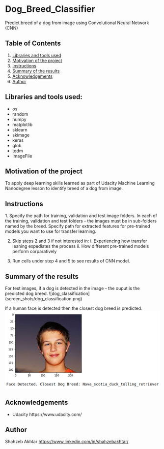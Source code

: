 # Dog_Breed_Classifier
Predict breed of a dog from image using Convolutional Neural Network (CNN)

## Table of Contents
 <ol>
   <li><a href="#head1"> Libraries and tools used</a>
   <li><a href="#head2"> Motivation of the project </a>
   <li><a href="#head3"> Instructions </a>
   <li><a href="#head4"> Summary of the results </a>
   <li><a href="#head5"> Acknowledgements </a>
   <li><a href="#head6"> Author </a>
</ol>

<h2 id="head1"> Libraries and tools used: </h2>
<ul>
 <li> os
 <li> random
 <li> numpy
 <li> matplotlib
 <li> sklearn 
 <li> skimage
 <li> keras    
 <li> glob
 <li> tqdm
 <li> ImageFile
</ul>

<h2 id="head2"> Motivation of the project</h2>
To apply deep learning skills learned as part of Udacity Machine Learning Nanodegree lesson to identify breed of a dog from image.

<h2 id="head3"> Instructions </h2>
1. Specify the path for training, validation and test image folders. In each of the training, validation and test folders - the images must be in sub-folders named by the breed. Specify path for extracted features for pre-trained models you want to use for transfer learning.

2. Skip steps 2 and 3 if not interested in:
i. Experiencing how transfer leaning expediates the process
ii. How different pre-trained models perform corparatively

3. Run cells under step 4 and 5 to see results of CNN model.

<h2 id="head4"> Summary of the results </h2>
For test images, if a dog is detected in the image - the ouput is the predicted dog breed.
![dog_classification](screen_shots/dog_classification.png)

If a human face is detected then the closest dog breed is predicted.
![human_classification](screen_shots/human_closest_dog_breed_classification.png)

<h2 id="head5"> Acknowledgements </h2>

<ul>
 <li> Udacity https://www.udacity.com/
</ul>

<h2 id="head7"> Author </h2>

Shahzeb Akhtar
https://www.linkedin.com/in/shahzebakhtar/
